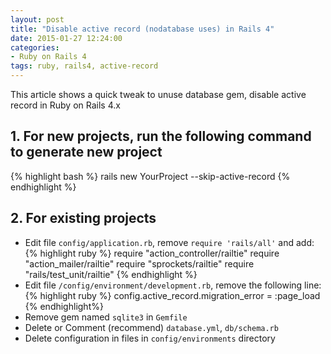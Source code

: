 ```yaml
---
layout: post
title: "Disable active record (nodatabase uses) in Rails 4"
date: 2015-01-27 12:24:00
categories:
- Ruby on Rails 4
tags: ruby, rails4, active-record
--- 
```

This article shows a quick tweak to unuse database gem, disable active record in Ruby on Rails 4.x

## 1. For new projects, run the following command to generate new project

{% highlight bash %}
rails new YourProject --skip-active-record
{% endhighlight %}

## 2. For existing projects
- Edit file `config/application.rb`, remove `require 'rails/all'` and add:
{% highlight ruby %}
require "action_controller/railtie"
require "action_mailer/railtie"
require "sprockets/railtie"
require "rails/test_unit/railtie"
{% endhighlight %}
- Edit file `/config/environment/development.rb`, remove the following line:
{% highlight ruby %}
config.active_record.migration_error = :page_load
{% endhighlight%}
- Remove gem named `sqlite3` in `Gemfile`
- Delete or Comment (recommend) `database.yml`, `db/schema.rb`
- Delete configuration in files in `config/environments` directory
